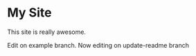 # My Site

This site is really awesome.

Edit on example branch.
Now editing on update-readme branch
